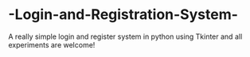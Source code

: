 # -Login-and-Registration-System-
A really simple login and register system in python using Tkinter and all experiments are welcome! 
